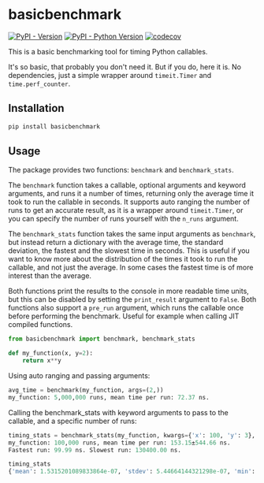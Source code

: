 # basicbenchmark

[![PyPI - Version](https://img.shields.io/pypi/v/basicbenchmark.svg)](https://pypi.org/project/basicbenchmark)
[![PyPI - Python Version](https://img.shields.io/pypi/pyversions/basicbenchmark.svg)](https://pypi.org/project/basicbenchmark)
[![codecov](https://codecov.io/github/rhkarls/basicbenchmark/graph/badge.svg?token=69XQYRBK5I)](https://codecov.io/github/rhkarls/basicbenchmark)

This is a basic benchmarking tool for timing Python callables.

It's so basic, that probably you don't need it. But if you do, here it is.
No dependencies, just a simple wrapper around `timeit.Timer` and `time.perf_counter`.

## Installation

```bash
pip install basicbenchmark
```

## Usage

The package provides two functions: `benchmark` and `benchmark_stats`.

The `benchmark` function takes a callable, optional arguments and keyword arguments, and runs it a number of times, returning only the average time it took to run the callable in seconds.
It supports auto ranging the number of runs to get an accurate result, as it is a wrapper around `timeit.Timer`, or you can specify the number of runs yourself with the `n_runs` argument.

The `benchmark_stats` function takes the same input arguments as `benchmark`, but instead return a dictionary with the average time, the standard deviation, the fastest and the slowest time in seconds.
This is useful if you want to know more about the distribution of the times it took to run the callable, and not just the average. In some cases the fastest time is of more interest than the average.

Both functions print the results to the console in more readable time units, but this can be disabled by setting the `print_result` argument to `False`.
Both functions also support a `pre_run` argument, which runs the callable once before performing the benchmark. Useful for example when calling JIT compiled functions.

```python
from basicbenchmark import benchmark, benchmark_stats

def my_function(x, y=2):
    return x**y
```

Using auto ranging and passing arguments:
```python
avg_time = benchmark(my_function, args=(2,))
my_function: 5,000,000 runs, mean time per run: 72.37 ns.
```

Calling the benchmark_stats with keyword arguments to pass to the callable, and a specific number of runs:
```python
timing_stats = benchmark_stats(my_function, kwargs={'x': 100, 'y': 3}, n_runs=100_000)
my_function: 100,000 runs, mean time per run: 153.15±544.66 ns.
Fastest run: 99.99 ns. Slowest run: 130400.00 ns.

timing_stats
{'mean': 1.5315201089833864e-07, 'stdev': 5.44664144321298e-07, 'min': 9.998620953410864e-08, 'max': 0.00013040000339969993}

```
